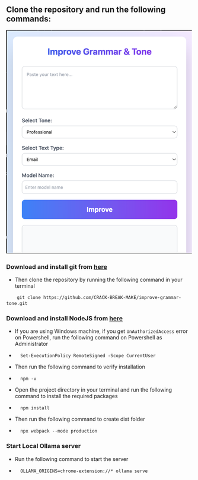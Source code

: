 ## Clone the repository and run the following commands:

![img.png](img.png)
### Download and install git from [here](https://git-scm.com/downloads)

* Then clone the repository by running the following command in your terminal
```commandline
    git clone https://github.com/CRACK-BREAK-MAKE/improve-grammar-tone.git
```

### Download and install NodeJS from [here](https://nodejs.org/en/download)
* If you are using Windows machine, if you get `UnAuthorizedAccess` error on Powershell, run the following command on Powershell as Administrator
* ```commandline
    Set-ExecutionPolicy RemoteSigned -Scope CurrentUser
    ```
* Then run the following command to verify installation
* ```commandline
    npm -v
    ```
* Open the project directory in your terminal and run the following command to install the required packages
* ```commandline
    npm install
    ```
* Then run the following command to create dist folder
* ```commandline
    npx webpack --mode production
    ```

### Start Local Ollama server
* Run the following command to start the server
* ```commandline
    OLLAMA_ORIGINS=chrome-extension://* ollama serve
    ```
